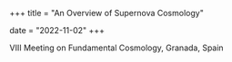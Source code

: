 +++
title = "An Overview of Supernova Cosmology"

date = "2022-11-02"
+++

VIII Meeting on Fundamental Cosmology, Granada, Spain 
